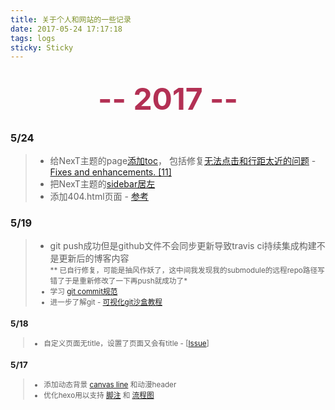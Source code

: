 ```yaml
---
title: 关于个人和网站的一些记录
date: 2017-05-24 17:17:18
tags: logs
sticky: Sticky
---
```

## <center><font size=13px color="#b33054">-- 2017 --</font></center>

### **5/24**
>- 给NexT主题的page[添加toc](https://github.com/iissnan/hexo-theme-next/commit/d3b4b158bd611cb336f9c97e118384fb216b43bf)， 包括修复[无法点击和行距太近的问题](https://github.com/iissnan/hexo-theme-next/commit/50dd71efb7742de72dd4e7bad10d7f22643950d7) - [Fixes and enhancements. [11]](https://github.com/iissnan/hexo-theme-next/pull/1649)
>- 把NexT主题的[sidebar居左](/2017/05/24/hexo-theme-next-set-sidebar-to-left/)
>- 添加404.html页面 - [参考](https://github.com/chuangwailinjie/chuangwailinjie.github.io/blob/master/404.html)

### **5/19**
>- git push成功但是github文件不会同步更新导致travis ci持续集成构建不是更新后的博客内容  
> <small>** 已自行修复，可能是抽风作妖了，这中间我发现我的submodule的远程repo路径写错了于是重新修改了一下再push就成功了*
>- 学习 [git commit规范](https://docs.google.com/document/d/1QrDFcIiPjSLDn3EL15IJygNPiHORgU1_OOAqWjiDU5Y/edit)
>- 进一步了解git - [可视化git沙盒教程](http://learngitbranching.js.org/)

### **5/18** 
>- 自定义页面无title，设置了页面又会有title - [[Issue](https://github.com/iissnan/hexo-theme-next/issues/1367)]

### **5/17** 
>- 添加动态背景 [canvas line](http://canvas.migong.org/200.html) 和动漫header 
>- 优化hexo用以支持 [脚注](http://kchen.cc/2016/11/10/footnotes-in-hexo/) 和 [流程图](https://github.com/bubkoo/hexo-filter-flowchart) 